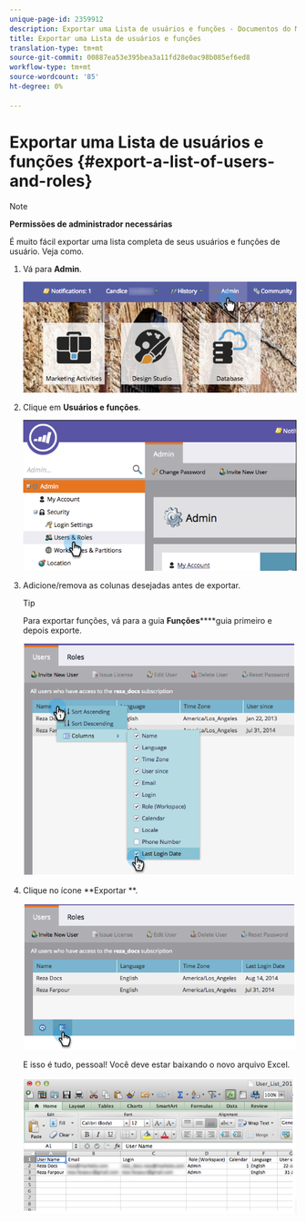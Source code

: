 ```yaml
---
unique-page-id: 2359912
description: Exportar uma Lista de usuários e funções - Documentos do Marketing - Documentação do produto
title: Exportar uma Lista de usuários e funções
translation-type: tm+mt
source-git-commit: 00887ea53e395bea3a11fd28e0ac98b085ef6ed8
workflow-type: tm+mt
source-wordcount: '85'
ht-degree: 0%

---
```



# Exportar uma Lista de usuários e funções {#export-a-list-of-users-and-roles}

>[!NOTE]
>
>**Permissões de administrador necessárias**

É muito fácil exportar uma lista completa de seus usuários e funções de usuário. Veja como.

1. Vá para **Admin**.

   ![](assets/adminhand.png)

1. Clique em **Usuários e funções**.

   ![](assets/image2014-9-10-9-3a25-3a27.png)

1. Adicione/remova as colunas desejadas antes de exportar.

   >[!TIP]
   >
   >Para exportar funções, vá para a guia **Funções******guia primeiro e depois exporte.

   ![](assets/image2014-9-10-9-3a25-3a49.png)

1. Clique no ícone **Exportar **.

   ![](assets/image2014-9-10-9-3a26-3a3.png)

   E isso é tudo, pessoal! Você deve estar baixando o novo arquivo Excel.

   ![](assets/image2014-9-10-9-3a26-3a17.png)

